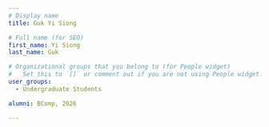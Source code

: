 ```yaml
---
# Display name
title: Guk Yi Siong

# Full name (for SEO)
first_name: Yi Siong
last_name: Guk

# Organizational groups that you belong to (for People widget)
#   Set this to `[]` or comment out if you are not using People widget.
user_groups:
  - Undergraduate Students

alumni: BComp, 2026

---
```

